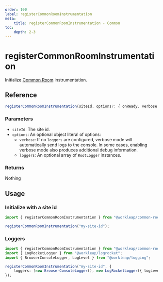 ```yaml
---
order: 100
label: registerCommonRoomInstrumentation
meta:
    title: registerCommonRoomInstrumentation - Common
toc:
    depth: 2-3
---
```


# registerCommonRoomInstrumentation

Initialize [Common Room](https://www.commonroom.io/) instrumentation.

## Reference

```ts
registerCommonRoomInstrumentation(siteId, options?: { onReady, verbose });
```

### Parameters

- `siteId`: The site id.
- `options`: An optional object literal of options:
    - `verbose`: If no `loggers` are configured, verbose mode will automatically send logs to the console. In some cases, enabling verbose mode also produces additional debug information.
    - `loggers`: An optional array of `RootLogger` instances.

### Returns

Nothing

## Usage

### Initialize with a site id

```ts !#3
import { registerCommonRoomInstrumentation } from "@workleap/common-room";

registerCommonRoomInstrumentation("my-site-id");
```

### Loggers

```ts !#6
import { registerCommonRoomInstrumentation } from "@workleap/common-room";
import { LogRocketLogger } from "@workleap/logrocket";
import { BrowserConsoleLogger, LogLevel } from "@workleap/logging";

registerCommonRoomInstrumentation("my-site-id", {
    loggers: [new BrowserConsoleLogger(), new LogRocketLogger({ logLevel: LogLevel.information })]
});
```
